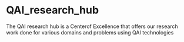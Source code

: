 # QAI_research_hub
The QAI research hub is a Centerof Excellence that offers our research work done for various domains and problems using QAI technologies
